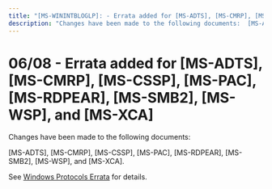```yaml
---
title: "[MS-WININTBLOGLP]: - Errata added for [MS-ADTS], [MS-CMRP], [MS-CSSP], [MS-PAC], [MS-RDPEAR], [MS-SMB2], [MS-WSP], and [MS-XCA]"
description: "Changes have been made to the following documents:  [MS-ADTS], [MS-CMRP], [MS-CSSP], [MS-PAC], [MS-RDPEAR], [MS-SMB2], [MS-WSP], and [MS-XCA]. "
---
```


# 06/08 - Errata added for [MS-ADTS], [MS-CMRP], [MS-CSSP], [MS-PAC], [MS-RDPEAR], [MS-SMB2], [MS-WSP], and [MS-XCA]

<p> </p>
<p>Changes have been made to the following documents:</p>

<p>[MS-ADTS], [MS-CMRP], [MS-CSSP], [MS-PAC], [MS-RDPEAR],
[MS-SMB2], [MS-WSP], and [MS-XCA].</p>

<p>See <span><a href="/openspecs/windows_protocols/MS-WINERRATA/314fe022-28ea-4bd9-93ac-7941ecf9ca10">Windows
Protocols Errata</a></span> for details.</p>


                